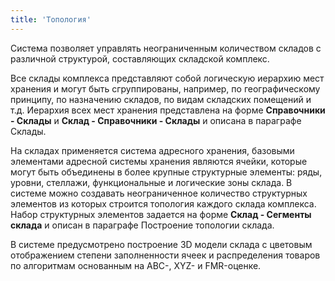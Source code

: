 ```yaml
---
title: 'Топология'
---
```


Система позволяет управлять неограниченным количеством складов с различной структурой, составляющих складской комплекс.

Все склады комплекса представляют собой логическую иерархию мест хранения и могут быть сгруппированы, например, по географическому принципу, 
по назначению складов, по видам складских помещений и т.д. Иерархия всех мест хранения представлена на форме 
**Справочники - Склады** и **Склад - Справочники - Склады** и описана в параграфе Склады.

На складах применяется система адресного хранения, базовыми элементами адресной системы хранения являются ячейки, 
которые могут быть объединены в более крупные структурные элементы: ряды, уровни, стеллажи, функциональные и логические зоны склада. 
В системе можно создавать неограниченное количество структурных элементов из которых строится топология каждого склада комплекса. 
Набор структурных элементов задается на форме **Склад - Сегменты склада** и описан в параграфе Построение топологии склада.

В системе предусмотрено построение 3D модели склада с цветовым отображением степени заполненности ячеек и 
распределения товаров по алгоритмам основанным на ABC-, XYZ- и FMR-оценке. 



